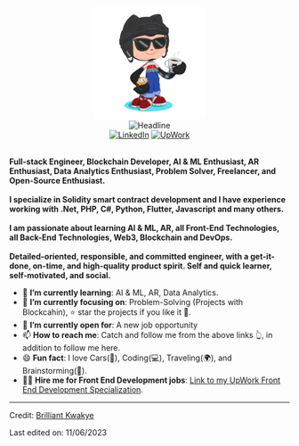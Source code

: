 <div>
    <div align=center>
        <img src="https://raw.githubusercontent.com/AhmedFathyDev/AhmedFathyDev/main/GitHub.png" alt="GitHub Octocat Drinking a Cup of Coffee" height="200">
    </div>
    <div align=center>
    <img src="https://readme-typing-svg.herokuapp.com?color=%236FDA44&size=32&center=true&vCenter=true&width=600&height=50&lines=Hi+there+I'm+Brilliant+%F0%9F%91%8B;Blockchain+Developer;AI+Enthusiast;ML+Enthusiast;Data+Analytics+Enthusiast;AR+Enthusiast;Mobile+App+Developer;Full-Stack+Engineer" alt="Headline"/>
    </div>
    <div align=center> 
        <a href="https://www.linkedin.com/in/amoah-kwakye-b8660b189/"><img src="https://img.shields.io/badge/Linkedin-0077b5?style=flat&logo=linkedin" alt="LinkedIn" /></a>
        <a href="https://www.upwork.com/freelancers/~01f05a7e9694ea2780?viewMode=1"><img src="https://img.shields.io/badge/Upwork-494949?style=flat&logo=upwork" alt="UpWork" /></a>
    </div>
    <div align=left>
        <br>
        <p>
            <strong>
                Full-stack Engineer, Blockchain Developer, AI & ML Enthusiast, AR Enthusiast, Data Analytics Enthusiast, Problem Solver, Freelancer, and Open-Source Enthusiast.<br><br>
                I specialize in Solidity smart contract development and I have experience working with .Net, PHP, C#, Python, Flutter, Javascript and many others.<br><br>
                I am passionate about learning AI & ML, AR, all Front-End Technologies, all Back-End Technologies, Web3, Blockchain and DevOps.<br><br>
                Detailed-oriented, responsible, and committed engineer, with a get-it-done, on-time, and high-quality product spirit. Self and quick learner, self-motivated, and social.
            </strong>
        </p>
        <ul>
            <li>🌱 <b>I’m currently learning</b>: AI & ML, AR, Data Analytics.</li>
            <li>🎯 <b>I’m currently focusing on</b>: Problem-Solving (Projects with Blockcahin)</a>, ⭐️ star the projects if you like it 🤩.</li>
            <li>🤔 <b>I’m currently open for</b>: A new job opportunity</li>
            <li>📫 <b>How to reach me</b>: Catch and follow me from the above links 👆, in addition to follow me here.</li>
            <li>😄 <b>Fun fact</b>: I love Cars(🚗), Coding(💻), Traveling(🌍), and Brainstorming(🧠).</li>
            <li>👨‍💻 <b>Hire me for Front End Development jobs</b>: <a href="https://www.upwork.com/freelancers/~01f05a7e9694ea2780?viewMode=1">Link to my UpWork Front End Development Specialization</a>.</li>
        </ul>
    </div>
    
</div>

------

Credit: [Brilliant Kwakye](https://github.com/kwakyebrilliant)

Last edited on: 11/06/2023
